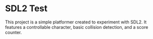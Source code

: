 # SDL2 Test
This project is a simple platformer created to experiment with SDL2. It features a controllable character, basic collision detection, and a score counter.
